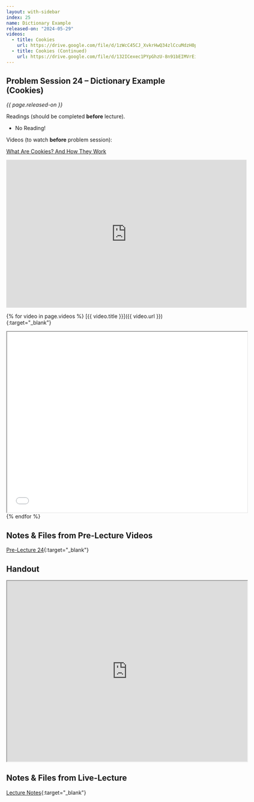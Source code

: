 ```yaml
---
layout: with-sidebar
index: 25
name: Dictionary Example
released-on: "2024-05-29"
videos:
  - title: Cookies
    url: https://drive.google.com/file/d/1zWcC45CJ_XvkrHwQ34zlCcuMdzH0pxuG
  - title: Cookies (Continued)
    url: https://drive.google.com/file/d/132ICexec1PYpGhzU-8n91bEIMVrEivvF
---
```


## Problem Session 24 – Dictionary Example (Cookies)

_{{ page.released-on }}_

Readings (should be completed **before** lecture). 
- No Reading!

Videos (to watch **before** problem session):

[What Are Cookies? And How They Work](https://www.youtube.com/watch?v=rdVPflECed8)
<iframe width="640" height="393" src="https://www.youtube.com/embed/rdVPflECed8?si=wyQXiiLfnmKJr7aN" title="YouTube video player" frameborder="0" allow="accelerometer; autoplay; clipboard-write; encrypted-media; gyroscope; picture-in-picture; web-share" referrerpolicy="strict-origin-when-cross-origin" allowfullscreen></iframe>

{% for video in page.videos %}
[{{ video.title }}]({{ video.url }}){:target="_blank"}

<iframe src="{{ video.url }}/preview" width="640" height="480" allow="autoplay"></iframe>
{% endfor %}

## Notes & Files from Pre-Lecture Videos

[Pre-Lecture 24](https://github.com/ucsd-cse8a-sp24/ucsd-cse8a-sp24.github.io/tree/main/_pre-lectures/lecture-24){:target="_blank"}

## Handout

<iframe src="https://drive.google.com/file/d/1T27LCnUSPhfL-6Wlc-0OHMK3RNu-4UWu/preview" width="640" height="480" allow="autoplay"></iframe>

## Notes & Files from Live-Lecture

[Lecture Notes](https://drive.google.com/drive/folders/19GSy_nLZH9Q4dSm1jAuUo8hQgsAfFBu4?usp=sharing){:target="_blank"}
